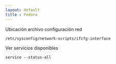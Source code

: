 ```yaml
---
layout: default
title : Fedora
---
```

Ubicación archivo configuración red

    /etc/sysconfig/network-scripts/ifcfg-interface

Ver servicios disponibles

    service --status-all
